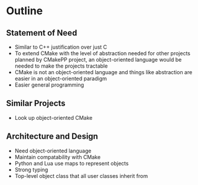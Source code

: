 <!--
  ~ Copyright 2023 CMakePP
  ~
  ~ Licensed under the Apache License, Version 2.0 (the "License");
  ~ you may not use this file except in compliance with the License.
  ~ You may obtain a copy of the License at
  ~
  ~ http://www.apache.org/licenses/LICENSE-2.0
  ~
  ~ Unless required by applicable law or agreed to in writing, software
  ~ distributed under the License is distributed on an "AS IS" BASIS,
  ~ WITHOUT WARRANTIES OR CONDITIONS OF ANY KIND, either express or implied.
  ~ See the License for the specific language governing permissions and
  ~ limitations under the License.
-->

# Outline

## Statement of Need

- Similar to C++ justification over just C
- To extend CMake with the level of abstraction needed for other projects
  planned by CMakePP project, an object-oriented language would be needed
  to make the projects tractable
- CMake is not an object-oriented language and things like abstraction
  are easier in an object-oriented paradigm
- Easier general programming

## Similar Projects

- Look up object-oriented CMake

## Architecture and Design

- Need object-oriented language
- Maintain compatability with CMake
- Python and Lua use maps to represent objects
- Strong typing
- Top-level object class that all user classes inherit from
